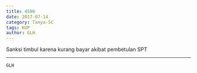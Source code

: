 ```yaml
---
title: 4586
date: 2017-07-14
category: Tanya-SC
tags: KUP
author: GLH
---
```


Sanksi timbul karena kurang bayar akibat pembetulan SPT

---



`GLH`
